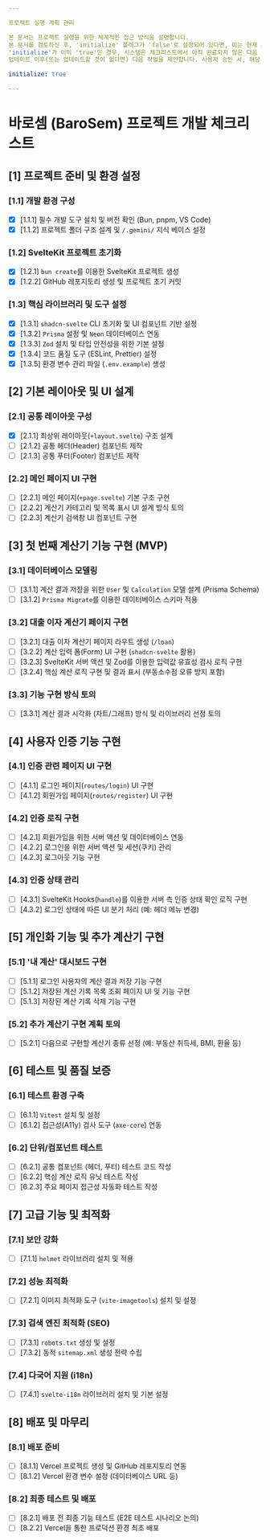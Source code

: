 ```yaml
---

프로젝트 실행 계획 관리

본 문서는 프로젝트 실행을 위한 체계적인 접근 방식을 설명합니다.
본 문서를 검토하신 후, 'initialize' 플래그가 'false'로 설정되어 있다면, 이는 현재 계획이 템플릿임을 의미합니다. 프로젝트의 특정 요구사항에 맞게 이 템플릿을 재구성하신 다음, 'initialize' 값을 'true'로 변경해 주십시오.
'initialize'가 이미 'true'인 경우, 시스템은 체크리스트에서 아직 완료되지 않은 다음 작업을 제안하기 전 개선이 필요한 부분을 업데이트합니다. 
업데이트 이후(또는 업데이트할 것이 없다면) 다음 작업을 제안합니다. 사용자 승인 시, 해당 작업은 완료([X])로 표시되며 실행이 진행됩니다.

initialize: true

---
```


# 바로셈 (BaroSem) 프로젝트 개발 체크리스트

## [1] 프로젝트 준비 및 환경 설정

### [1.1] 개발 환경 구성

- [x] [1.1.1] 필수 개발 도구 설치 및 버전 확인 (Bun, pnpm, VS Code)
- [x] [1.1.2] 프로젝트 폴더 구조 설계 및 `/.gemini/` 지식 베이스 설정

### [1.2] SvelteKit 프로젝트 초기화

- [x] [1.2.1] `bun create`를 이용한 SvelteKit 프로젝트 생성
- [x] [1.2.2] GitHub 레포지토리 생성 및 프로젝트 초기 커밋

### [1.3] 핵심 라이브러리 및 도구 설정

- [x] [1.3.1] `shadcn-svelte` CLI 초기화 및 UI 컴포넌트 기반 설정
- [x] [1.3.2] `Prisma` 설정 및 `Neon` 데이터베이스 연동
- [x] [1.3.3] `Zod` 설치 및 타입 안전성을 위한 기본 설정
- [x] [1.3.4] 코드 품질 도구 (ESLint, Prettier) 설정
- [x] [1.3.5] 환경 변수 관리 파일 (`.env.example`) 생성

## [2] 기본 레이아웃 및 UI 설계

### [2.1] 공통 레이아웃 구성

- [x] [2.1.1] 최상위 레이아웃(`+layout.svelte`) 구조 설계
- [ ] [2.1.2] 공통 헤더(Header) 컴포넌트 제작
- [ ] [2.1.3] 공통 푸터(Footer) 컴포넌트 제작

### [2.2] 메인 페이지 UI 구현

- [ ] [2.2.1] 메인 페이지(`+page.svelte`) 기본 구조 구현
- [ ] [2.2.2] 계산기 카테고리 및 목록 표시 UI 설계 방식 토의
- [ ] [2.2.3] 계산기 검색창 UI 컴포넌트 구현

## [3] 첫 번째 계산기 기능 구현 (MVP)

### [3.1] 데이터베이스 모델링

- [ ] [3.1.1] 계산 결과 저장을 위한 `User` 및 `Calculation` 모델 설계 (Prisma Schema)
- [ ] [3.1.2] `Prisma Migrate`를 이용한 데이터베이스 스키마 적용

### [3.2] 대출 이자 계산기 페이지 구현

- [ ] [3.2.1] 대출 이자 계산기 페이지 라우트 생성 (`/loan`)
- [ ] [3.2.2] 계산 입력 폼(Form) UI 구현 (`shadcn-svelte` 활용)
- [ ] [3.2.3] SvelteKit 서버 액션 및 Zod를 이용한 입력값 유효성 검사 로직 구현
- [ ] [3.2.4] 핵심 계산 로직 구현 및 결과 표시 (부동소수점 오류 방지 포함)

### [3.3] 기능 구현 방식 토의

- [ ] [3.3.1] 계산 결과 시각화 (차트/그래프) 방식 및 라이브러리 선정 토의

## [4] 사용자 인증 기능 구현

### [4.1] 인증 관련 페이지 UI 구현

- [ ] [4.1.1] 로그인 페이지(`routes/login`) UI 구현
- [ ] [4.1.2] 회원가입 페이지(`routes/register`) UI 구현

### [4.2] 인증 로직 구현

- [ ] [4.2.1] 회원가입을 위한 서버 액션 및 데이터베이스 연동
- [ ] [4.2.2] 로그인을 위한 서버 액션 및 세션(쿠키) 관리
- [ ] [4.2.3] 로그아웃 기능 구현

### [4.3] 인증 상태 관리

- [ ] [4.3.1] SvelteKit Hooks(`handle`)를 이용한 서버 측 인증 상태 확인 로직 구현
- [ ] [4.3.2] 로그인 상태에 따른 UI 분기 처리 (예: 헤더 메뉴 변경)

## [5] 개인화 기능 및 추가 계산기 구현

### [5.1] '내 계산' 대시보드 구현

- [ ] [5.1.1] 로그인 사용자의 계산 결과 저장 기능 구현
- [ ] [5.1.2] 저장된 계산 기록 목록 조회 페이지 UI 및 기능 구현
- [ ] [5.1.3] 저장된 계산 기록 삭제 기능 구현

### [5.2] 추가 계산기 구현 계획 토의

- [ ] [5.2.1] 다음으로 구현할 계산기 종류 선정 (예: 부동산 취득세, BMI, 환율 등)

## [6] 테스트 및 품질 보증

### [6.1] 테스트 환경 구축

- [ ] [6.1.1] `Vitest` 설치 및 설정
- [ ] [6.1.2] 접근성(A11y) 검사 도구 (`axe-core`) 연동

### [6.2] 단위/컴포넌트 테스트

- [ ] [6.2.1] 공통 컴포넌트 (헤더, 푸터) 테스트 코드 작성
- [ ] [6.2.2] 핵심 계산 로직 유닛 테스트 작성
- [ ] [6.2.3] 주요 페이지 접근성 자동화 테스트 작성

## [7] 고급 기능 및 최적화

### [7.1] 보안 강화

- [ ] [7.1.1] `helmet` 라이브러리 설치 및 적용

### [7.2] 성능 최적화

- [ ] [7.2.1] 이미지 최적화 도구 (`vite-imagetools`) 설치 및 설정

### [7.3] 검색 엔진 최적화 (SEO)

- [ ] [7.3.1] `robots.txt` 생성 및 설정
- [ ] [7.3.2] 동적 `sitemap.xml` 생성 전략 수립

### [7.4] 다국어 지원 (i18n)

- [ ] [7.4.1] `svelte-i18n` 라이브러리 설치 및 기본 설정

## [8] 배포 및 마무리

### [8.1] 배포 준비

- [ ] [8.1.1] Vercel 프로젝트 생성 및 GitHub 레포지토리 연동
- [ ] [8.1.2] Vercel 환경 변수 설정 (데이터베이스 URL 등)

### [8.2] 최종 테스트 및 배포

- [ ] [8.2.1] 배포 전 최종 기능 테스트 (E2E 테스트 시나리오 논의)
- [ ] [8.2.2] Vercel을 통한 프로덕션 환경 최초 배포
